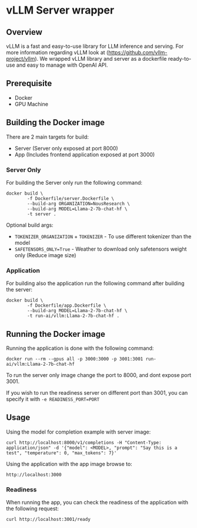 # vLLM Server wrapper

## Overview
vLLM is a fast and easy-to-use library for LLM inference and serving. For more information regarding vLLM look at (https://github.com/vllm-project/vllm).
We wrapped vLLM library and server as a dockerfile ready-to-use and easy to manage with OpenAI API.

## Prerequisite
* Docker
* GPU Machine

## Building the Docker image
There are 2 main targets for build:
* Server (Server only exposed at port 8000)
* App (Includes frontend application exposed at port 3000)

### Server Only
For building the Server only run the following command:
```
docker build \
		-f Dockerfile/server.Dockerfile \
		--build-arg ORGANIZATION=NousResearch \
		--build-arg MODEL=Llama-2-7b-chat-hf \
		-t server .
```

Optional build args:
* `TOKENIZER_ORGANIZATION` + `TOKENIZER` - To use different tokenizer than the model
* `SAFETENSORS_ONLY=True` - Weather to download only safetensors weight only (Reduce image size)

### Application
For building also the application run the following command after building the server:
```
docker build \
		-f Dockerfile/app.Dockerfile \
		--build-arg MODEL=Llama-2-7b-chat-hf \
		-t run-ai/vllm:Llama-2-7b-chat-hf .
```

## Running the Docker image
Running the application is done with the following command:
```
docker run --rm --gpus all -p 3000:3000 -p 3001:3001 run-ai/vllm:Llama-2-7b-chat-hf
```
To run the server only image change the port to 8000, and dont expose port 3001.


If you wish to run the readiness server on different port than 3001, you can specify it with `-e READINESS_PORT=PORT`
## Usage

Using the model for completion example with server image:
```
curl http://localhost:8000/v1/completions -H "Content-Type: application/json" -d '{"model": <MODEL>, "prompt": "Say this is a test", "temperature": 0, "max_tokens": 7}'
```

Using the application with the app image browse to:
```
http://localhost:3000
```

### Readiness
When running the app, you can check the readiness of the application with the following request:
```
curl http://localhost:3001/ready
```
